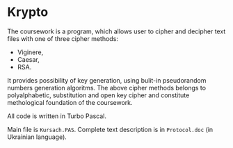 # Krypto

The coursework is a program, which allows user to cipher and decipher text files with one of three cipher methods:
* Viginere,
* Caesar,
* RSA.   

It provides possibility of key generation, using bulit-in pseudorandom numbers generation algoritms. The above cipher methods belongs to polyalphabetic, substitution and open key cipher and constitute methological foundation of the coursework.

All code is written in Turbo Pascal.

Main file is `Kursach.PAS`.
Complete text description is in `Protocol.doc` (in Ukrainian language).
